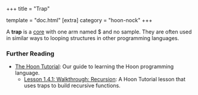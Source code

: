 +++
title = "Trap"

template = "doc.html"
[extra]
category = "hoon-nock"
+++

A **trap** is a [core](../core) with one arm named $ and no sample. They are often used in similar ways to looping structures in other programming languages.

### Further Reading

- [The Hoon Tutorial](/docs/hoon/hoon-school/): Our guide to learning the Hoon programming language.
  - [Lesson 1.4.1: Walkthrough: Recursion](/docs/hoon/hoon-school/recursion): A Hoon Tutorial lesson that uses traps to build recursive functions.
